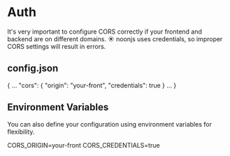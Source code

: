 # Auth
It's very important to configure CORS correctly if your frontend and backend are on different domains. ☀️ noonjs uses credentials, so improper CORS settings will result in errors.

## config.json
{
    ...
    "cors": {
        "origin": "your-front",
        "credentials": true
    }
    ...
}

## Environment Variables
You can also define your configuration using environment variables for flexibility.

CORS_ORIGIN=your-front
CORS_CREDENTIALS=true